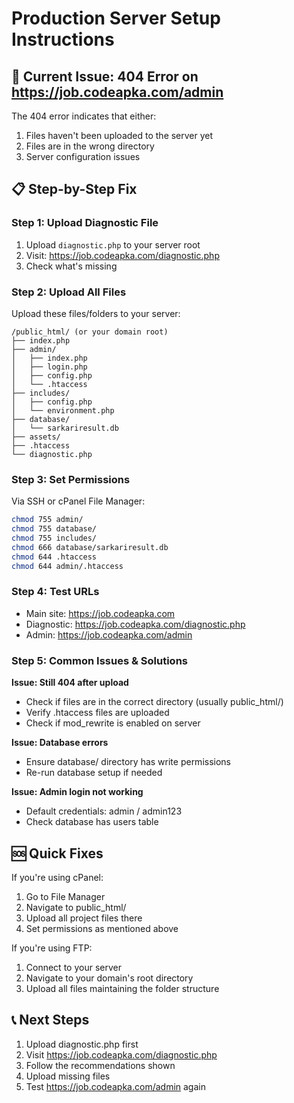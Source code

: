 # Production Server Setup Instructions

## 🚨 Current Issue: 404 Error on https://job.codeapka.com/admin

The 404 error indicates that either:
1. Files haven't been uploaded to the server yet
2. Files are in the wrong directory
3. Server configuration issues

## 📋 Step-by-Step Fix

### Step 1: Upload Diagnostic File
1. Upload `diagnostic.php` to your server root
2. Visit: https://job.codeapka.com/diagnostic.php
3. Check what's missing

### Step 2: Upload All Files
Upload these files/folders to your server:
```
/public_html/ (or your domain root)
├── index.php
├── admin/
│   ├── index.php
│   ├── login.php
│   ├── config.php
│   └── .htaccess
├── includes/
│   ├── config.php
│   └── environment.php
├── database/
│   └── sarkariresult.db
├── assets/
├── .htaccess
└── diagnostic.php
```

### Step 3: Set Permissions
Via SSH or cPanel File Manager:
```bash
chmod 755 admin/
chmod 755 database/
chmod 755 includes/
chmod 666 database/sarkariresult.db
chmod 644 .htaccess
chmod 644 admin/.htaccess
```

### Step 4: Test URLs
- Main site: https://job.codeapka.com
- Diagnostic: https://job.codeapka.com/diagnostic.php
- Admin: https://job.codeapka.com/admin

### Step 5: Common Issues & Solutions

**Issue: Still 404 after upload**
- Check if files are in the correct directory (usually public_html/)
- Verify .htaccess files are uploaded
- Check if mod_rewrite is enabled on server

**Issue: Database errors**
- Ensure database/ directory has write permissions
- Re-run database setup if needed

**Issue: Admin login not working**
- Default credentials: admin / admin123
- Check database has users table

## 🆘 Quick Fixes

If you're using cPanel:
1. Go to File Manager
2. Navigate to public_html/
3. Upload all project files there
4. Set permissions as mentioned above

If you're using FTP:
1. Connect to your server
2. Navigate to your domain's root directory
3. Upload all files maintaining the folder structure

## 📞 Next Steps

1. Upload diagnostic.php first
2. Visit https://job.codeapka.com/diagnostic.php
3. Follow the recommendations shown
4. Upload missing files
5. Test https://job.codeapka.com/admin again

